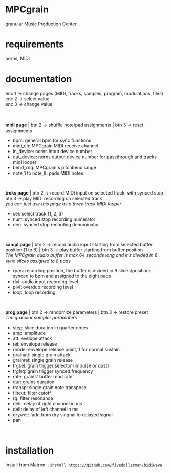 # MPCgrain
granular Music Production Center

# requirements
norns, MIDI

# documentation
enc 1 -> change pages (MIDI, tracks, samples, program, modulations, files)<br>
enc 2 -> select value <br>
enc 3 -> change value <br>
<br><br>

<b>midi page</b> | btn 2 -> shuffle note/pad assignments | btn 3 -> reset assignments<br>
<ul>
  <li>bpm: general bpm for sync functions</li>
  <li>midi_ch: MPCgrain MIDI receive channel</li>
  <li>in_device: norns input device number</li>
  <li>out_device: norns output device number for passthrough and tracks midi looper</li>
  <li>bend_rng: MPCgrain's pitchbend range</li>
  <li>note_1 to note_8: pads MIDI notes</li>
</ul>
<br>

<b>trcks page</b> | btn 2 -> record MIDI input on selected track, with synced stop | btn 3 -> play MIDI recording on selected track<br>
<i>you can just use this page as a three track MIDI looper</i>
<br>
<ul>
  <li>sel: select track (1, 2, 3)</li>
  <li>num: synced stop recording numerator</li>
  <li>den: synced stop recording denominator</li>
</ul>
<br>

<b>sampl page</b> | btn 2 -> record audio input starting from selected buffer position (1 to 8) | btn 3 -> play buffer starting from buffer position<br>
<i>The MPCgrain audio buffer is max 64 seconds long and it's divided in 8 sync slices assigned to 8 pads</i>
<br>
<ul>
  <li>rpos: recording position, the buffer is divided in 8 slices/positions synced to bpm and assigned to the eight pads</li>
  <li>rlvl: audio input recording level</li>
  <li>plvl: overdub recording level</li>
  <li>loop: loop recording</li>
</ul>
<br>

<b>prog page</b> | btn 2 -> randomize parameters | btn 3 -> restore preset<br>
<i>The granular sampler paramaters</i>
<ul>
  <li>step: slice duration in quarter notes</li>
  <li>amp: amplitude</li>
  <li>att: evelope attack</li>
  <li>rel: envelope release</li>
  <li>rnode: envelope release point, 1 for normal sustain</li>
  <li>grainatt: single grain attack</li>
  <li>grainrel: single grain release</li>
  <li>trgsel: grain trigger selector (impulse or dust)</li>
  <li>trgfrq: grain trigger synced frequency</li>
  <li>rate: grains' buffer read rate</li>
  <li>dur: grains duration</li>
  <li>transp: single grain note transpose</li>
  <li>filtcut: filter cutoff</li>
  <li>rq: filter resonance</li>
  <li>delr: delay of right channel in ms</li>
  <li>dell: delay of left channel in ms</li>
  <li>drywet: fade from dry singnal to delayed signal</li>
  <li>pan</li>
</ul>
<br>

# installation
Install from Matron: <code>;install https://github.com/fivedollarman/bidiwave</code>

